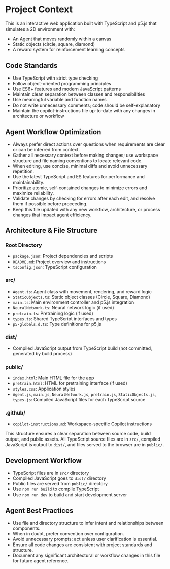 <!-- Use this file to provide workspace-specific custom instructions to Copilot. For more details, visit https://code.visualstudio.com/docs/copilot/copilot-customization#_use-a-githubcopilotinstructionsmd-file -->

# Project Context
This is an interactive web application built with TypeScript and p5.js that simulates a 2D environment with:
- An Agent that moves randomly within a canvas
- Static objects (circle, square, diamond) 
- A reward system for reinforcement learning concepts

## Code Standards
- Use TypeScript with strict type checking
- Follow object-oriented programming principles
- Use ES6+ features and modern JavaScript patterns
- Maintain clean separation between classes and responsibilities
- Use meaningful variable and function names
- Do not write unnecessary comments; code should be self-explanatory
- Maintain the copilot-instructions file up-to-date with any changes in architecture or workflow

## Agent Workflow Optimization
- Always prefer direct actions over questions when requirements are clear or can be inferred from context.
- Gather all necessary context before making changes; use workspace structure and file naming conventions to locate relevant code.
- When editing, use concise, minimal diffs and avoid unnecessary repetition.
- Use the latest TypeScript and ES features for performance and maintainability.
- Prioritize atomic, self-contained changes to minimize errors and maximize reliability.
- Validate changes by checking for errors after each edit, and resolve them if possible before proceeding.
- Keep this file updated with any new workflow, architecture, or process changes that impact agent efficiency.

## Architecture & File Structure

### Root Directory
- `package.json`: Project dependencies and scripts
- `README.md`: Project overview and instructions
- `tsconfig.json`: TypeScript configuration

### src/
- `Agent.ts`: Agent class with movement, rendering, and reward logic
- `StaticObjects.ts`: Static object classes (Circle, Square, Diamond)
- `main.ts`: Main environment controller and p5.js integration
- `NeuralNetwork.ts`: Neural network logic (if used)
- `pretrain.ts`: Pretraining logic (if used)
- `types.ts`: Shared TypeScript interfaces and types
- `p5-globals.d.ts`: Type definitions for p5.js

### dist/
- Compiled JavaScript output from TypeScript build (not committed, generated by build process)

### public/
- `index.html`: Main HTML file for the app
- `pretrain.html`: HTML for pretraining interface (if used)
- `styles.css`: Application styles
- `Agent.js`, `main.js`, `NeuralNetwork.js`, `pretrain.js`, `StaticObjects.js`, `types.js`: Compiled JavaScript files for each TypeScript source

### .github/
- `copilot-instructions.md`: Workspace-specific Copilot instructions

This structure ensures a clear separation between source code, build output, and public assets. All TypeScript source files are in `src/`, compiled JavaScript is output to `dist/`, and files served to the browser are in `public/`.

## Development Workflow
- TypeScript files are in `src/` directory
- Compiled JavaScript goes to `dist/` directory  
- Public files are served from `public/` directory
- Use `npm run build` to compile TypeScript
- Use `npm run dev` to build and start development server

## Agent Best Practices
- Use file and directory structure to infer intent and relationships between components.
- When in doubt, prefer convention over configuration.
- Avoid unnecessary prompts; act unless user clarification is essential.
- Ensure all code changes are consistent with project standards and structure.
- Document any significant architectural or workflow changes in this file for future agent reference.
